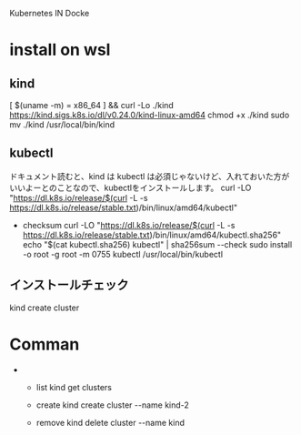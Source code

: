 Kubernetes IN Docke

# install on wsl
## kind
[ $(uname -m) = x86_64 ] && curl -Lo ./kind https://kind.sigs.k8s.io/dl/v0.24.0/kind-linux-amd64
chmod +x ./kind
sudo mv ./kind /usr/local/bin/kind

## kubectl
ドキュメント読むと、kind は kubectl は必須じゃないけど、入れておいた方がいいよーとのことなので、kubectlをインストールします。
curl -LO "https://dl.k8s.io/release/$(curl -L -s https://dl.k8s.io/release/stable.txt)/bin/linux/amd64/kubectl"
- checksum
   curl -LO "https://dl.k8s.io/release/$(curl -L -s https://dl.k8s.io/release/stable.txt)/bin/linux/amd64/kubectl.sha256"
echo "$(cat kubectl.sha256)  kubectl" | sha256sum --check
sudo install -o root -g root -m 0755 kubectl /usr/local/bin/kubectl

## インストールチェック
kind create cluster

# Comman
- 
   - list
      kind get clusters
   - create
      kind create cluster --name kind-2

   - remove
      kind delete cluster --name kind

